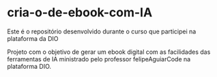 # cria-o-de-ebook-com-IA
Este é o repositório desenvolvido durante o curso que participei na plataforma da DIO

Projeto com o objetivo de gerar um ebook digital com as facilidades das ferramentas de IA ministrado pelo professor felipeAguiarCode na plataforma DIO.

